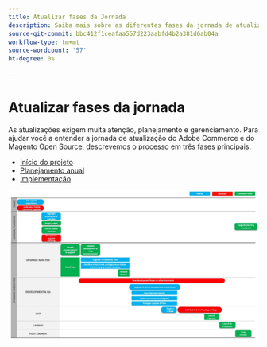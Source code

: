 ```yaml
---
title: Atualizar fases da Jornada
description: Saiba mais sobre as diferentes fases da jornada de atualização para projetos Adobe Commerce e Magento Open Source.
source-git-commit: bbc412f1ceafaa557d223aabfd4b2a381d6ab04a
workflow-type: tm+mt
source-wordcount: '57'
ht-degree: 0%

---
```



# Atualizar fases da jornada

As atualizações exigem muita atenção, planejamento e gerenciamento. Para ajudar você a entender a jornada de atualização do Adobe Commerce e do Magento Open Source, descrevemos o processo em três fases principais:

- [Início do projeto](project-launch.md)
- [Planejamento anual](annual-planning.md)
- [Implementação](implementation.md)

![](../../assets/upgrade-guide/upgrade-journey-phases.svg)
